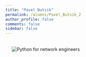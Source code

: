 ```yaml
---
title: "Pavel Butsik"
permalink: /alumni/Pavel_Butsik_2
author_profile: false
comments: false
sidebar: false
---
```


<div style="padding: 20px;">
  <img src="https://raw.githubusercontent.com/pyneng/pyneng.github.io/master/alumni/Pavel_Butsik_2.png" alt="Python for network engineers">
</div>

